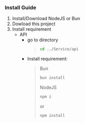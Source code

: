 ### Install Guide

1. Install/Download NodeJS or Bun
2. Dowload this project
3. Install requirement
   - API
     - go to directory
       > ```bash
       > cd ../Service/api
       > ```
     - Install requirement:
       > Bun
       >
       > ```bash
       > bun install
       > ```
       >
       > NodeJS
       >
       > ```bash
       > npm i
       > ```
       >
       > or
       >
       > ```bash
       > npm install
       > ```
